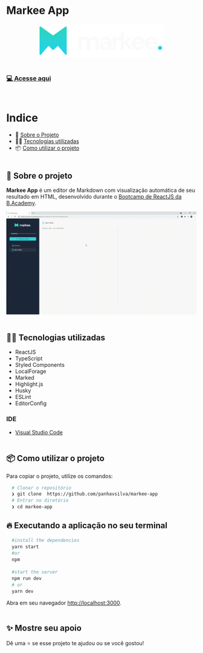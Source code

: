 # Markee App
<div align='center'>
  <img src='./src/sidebar/logo.svg' alt='Logo Markee App' />
</div>
<br/>

### [💻 Acesse aqui](https://markee-panhavsilva.netlify.app/)
<br/>

# Indice

- 📂 [Sobre o Projeto](#📂-sobre-o-projeto)
- 👨‍💻️ [Tecnologias utilizadas](#👨‍💻️-tecnologias-utilizadas)
- 📦️ [Como utilizar o projeto](#📦️-como-utilizar-o-projeto)
<br/><br/>

## 📂 Sobre o projeto
**Markee App** é um editor de Markdown com visualização automática de seu resultado em HTML, desenvolvido durante o [Bootcamp de ReactJS da B.Academy](https://b-academy.brainn.co/).

<img src='./src/ui/markee-app.gif' alt='utilizando Markee App' />
<br/><br/>

## 👨‍💻️ Tecnologias utilizadas
- ReactJS
- TypeScript
- Styled Components
- LocalForage
- Marked
- Highlight.js
- Husky
- ESLint
- EditorConfig

### IDE
- [Visual Studio Code](https://code.visualstudio.com/)
<br/><br/>

## 📦️ Como utilizar o projeto

Para copiar o projeto, utilize os comandos:
```bash
  # Clonar o repositório
  ❯ git clone  https://github.com/panhavsilva/markee-app
  # Entrar no diretório
  ❯ cd markee-app
``` 
## 🔥 Executando a aplicação no seu terminal
```bash
  #install the dependencies
  yarn start
  #or
  npm 

  #start the server
  npm run dev
  # or
  yarn dev
```
Abra em seu navegador [http://localhost:3000](http://localhost:3000).
<br/><br/>

## ✨ Mostre seu apoio

Dê uma ⭐ se esse projeto te ajudou ou se você gostou!
